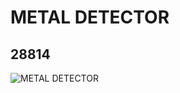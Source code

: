 # METAL DETECTOR
## 28814
![METAL DETECTOR](https://lc-www-live-s.legocdn.com/media/bricks/5/2/6168638.jpg)